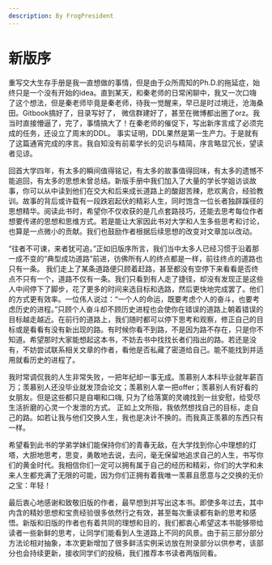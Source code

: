 ```yaml
---
description: By FrogPresident
---
```


# 新版序

重写交大生存手册是我一直想做的事情，但是由于众所周知的Ph.D.的拖延症，始终只是一个没有开始的idea。直到某天，和秦老师的日常闲聊中，我又一次口嗨了这个想法，但是秦老师毕竟是秦老师，待我一觉醒来，早已是时过境迁，沧海桑田。Gitbook搞好了，目录写好了， 微信群建好了，甚至在微博都出圈了orz。我当时直接懵逼了，完了，事情搞大了！在秦老师的催促下，写出新序言成了必须完成的任务，还设立了周末的DDL。 事实证明，DDL果然是第一生产力。于是就有了这篇通宵完成的序言。我自知没有前辈学长的见识与精简，序言略显冗长，望读者见谅。

回首大学四年，有太多的瞬间值得铭记，有太多的故事值得回味，有太多的遗憾不能追回，有太多的思想未曾总结。新版手册中我们加入了大量的学长学姐访谈故事，你可以从中读到他们在交大和后来成长道路上的酸甜苦辣，悲欢离合，经验教训。故事的背后或许载有一段跌宕起伏的精彩人生，同时饱含一位长者独辟蹊径的思想精华。阅读此书时，希望你不仅收获的是几点套路技巧，还能去思考每位作者想要传递的思想和思维方式。若是能让大家因此书对大学和人生多些思考和讨论，也算是一点微小的贡献。我们也鼓励作者根据后续思想的改变对文章加以改动。

“往者不可谏，来者犹可追。”正如旧版序所言，我们当中太多人已经习惯于沿着那一成不变的“典型成功道路”前进，彷佛所有人的终点都是一样，前往终点的道路也只有一条。 我们走上了某条道路便只顾着赶路，甚至都没有空停下来看看是否终点不只有一个，道路不仅有一条。我们只看到有人走了捷径，却没有发现正是这些人中间停下了脚步，花了更多的时间来选目标和选路，然后更快地完成罢了。他们的方式更有效率。一位伟人说过：“一个人的命运，既要考虑个人的奋斗，也要考虑历史的进程。”只顾个人奋斗却不顾历史进程也会使你在错误的道路上朝着错误的目标越走越近。在前行的道路上，我们随时都可以停下思考和观察，修正自己的目标或是看看有没有新出现的路。有时候你看不到路，不是因为路不存在，只是你不知道。希望那时大家能想起这本书，不妨去书中找找长者们指出的路。若还是没有，不妨尝试联系相关文章的作者，看他是否私藏了密道给自己。能不能找到并适用就看历史的进程了。

我时常调侃我的人生非常失败，一把年纪却一事无成。羡慕别人本科毕业就年薪百万；羡慕别人还没毕业就发顶会论文；羡慕别人拿一把offer；羡慕别人有好看的女朋友。但是这些都只是自嘲和口嗨, 只为了给落寞的灵魂找到一丝安慰，给受尽生活折磨的心灵一个发泄的方式。 正如上文所指，我依然想找自己的目标，走自己的路。如若让我与他们交换人生，我也是决计不换的。而我真正羡慕的东西只有一样。

希望看到此书的学弟学妹们能保持你们的青春无敌，在大学找到你心中理想的灯塔，大胆地思考，思变，勇敢地去说，去问，毫无保留地追求自己的人生，书写你们的黄金时代。我相信你们一定可以拥有属于自己的经历和精彩，你们的大学和未来人生都充满了无限的可能，因为你们正拥有着我唯一羡慕且愿意与之交换的无价之宝：年轻！

最后衷心地感谢和致敬旧版的作者，最早想到并写出这本书。即使多年过去，其中内含的精妙思想和宝贵经验很多依然行之有效，甚至每次重读都有新的思考和感悟。新版和旧版的作者也有着共同的理想和目的，我们都衷心希望这本书能够带给读者一些新鲜的思考，让同学们能看到人生道路上不同的风景。由于前三部分部分方法论相对抽象，本次更新增加了很多鲜活实例采访放在附录部分以供参考，该部分也会持续更新，接收同学们的投稿，我们推荐本书读者两版同看。

